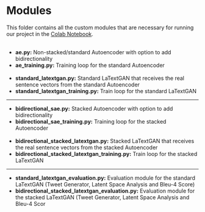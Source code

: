# Modules
This folder contains all the custom modules that are necessary for running our project in the [Colab Notebook](https://github.com/GerritBartels/LaTextGAN/tree/main/Colab%20Notebook).
<br><br>
* **ae.py:** Non-stacked/standard Autoencoder with option to add bidirectionality
* **ae_training.py:** Training loop for the standard Autoencoder <br><br>
* **standard_latextgan.py:** Standard LaTextGAN that receives the real sentence vectors from the standard Autoencoder
* **standard_latextgan_training.py:** Train loop for the standard LaTextGAN
---

* **bidirectional_sae.py:** Stacked Autoencoder with option to add bidirectionality
* **bidirectional_sae_training.py:** Training loop for the stacked Autoencoder <br><br>
* **bidirectional_stacked_latextgan.py:** Stacked LaTextGAN that receives the real sentence vectors from the stacked Autoencoder
* **bidirectional_stacked_latextgan_training.py:** Train loop for the stacked LaTextGAN
 
 ---
  
* **standard_latextgan_evaluation.py:** Evaluation module for the standard LaTextGAN (Tweet Generator, Latent Space Analysis and Bleu-4 Score)
* **bidirectional_stacked_latextgan_evaluation.py:**  Evaluation module for the stacked LaTextGAN (Tweet Generator, Latent Space Analysis and Bleu-4 Scor
